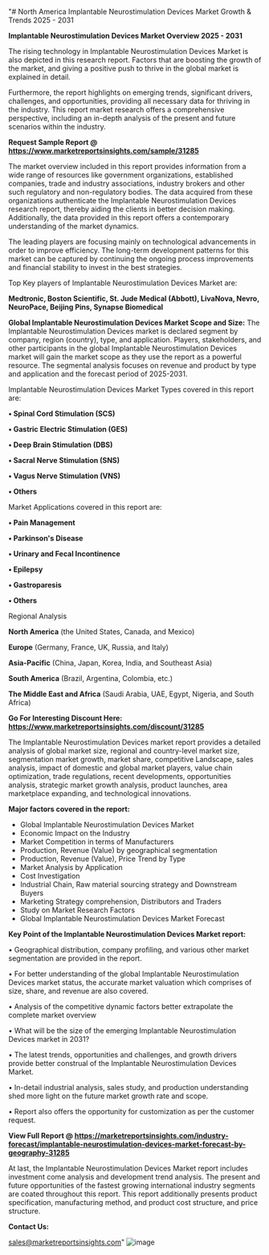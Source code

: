 "# North America Implantable Neurostimulation Devices Market Growth & Trends 2025 - 2031

<Strong> Implantable Neurostimulation Devices Market Overview 2025 - 2031</strong>

The rising technology in Implantable Neurostimulation Devices Market is also depicted in this research report. Factors that are boosting the growth of the market, and giving a positive push to thrive in the global market is explained in detail.

Furthermore, the report highlights on emerging trends, significant drivers, challenges, and opportunities, providing all necessary data for thriving in the industry. This report market research offers a comprehensive perspective, including an in-depth analysis of the present and future scenarios within the industry.

<strong>Request Sample Report @ <a href=https://www.marketreportsinsights.com/sample/31285>https://www.marketreportsinsights.com/sample/31285</a></strong>

The market overview included in this report provides information from a wide range of resources like government organizations, established companies, trade and industry associations, industry brokers and other such regulatory and non-regulatory bodies. The data acquired from these organizations authenticate the Implantable Neurostimulation Devices research report, thereby aiding the clients in better decision making. Additionally, the data provided in this report offers a contemporary understanding of the market dynamics.

The leading players are focusing mainly on technological advancements in order to improve efficiency. The long-term development patterns for this market can be captured by continuing the ongoing process improvements and financial stability to invest in the best strategies.

Top Key players of Implantable Neurostimulation Devices Market are:

<strong>Medtronic, Boston Scientific, St. Jude Medical (Abbott), LivaNova, Nevro, NeuroPace, Beijing Pins, Synapse Biomedical</strong>

<strong><b>Global Implantable Neurostimulation Devices Market Scope and Size:</b></strong>
The Implantable Neurostimulation Devices market is declared segment by company, region (country), type, and application. Players, stakeholders, and other participants in the global Implantable Neurostimulation Devices market will gain the market scope as they use the report as a powerful resource. The segmental analysis focuses on revenue and product by type and application and the forecast period of 2025-2031.

Implantable Neurostimulation Devices Market Types covered in this report are:

<strong>• Spinal Cord Stimulation (SCS)

• Gastric Electric Stimulation (GES)

• Deep Brain Stimulation (DBS)

• Sacral Nerve Stimulation (SNS)

• Vagus Nerve Stimulation (VNS)

• Others</strong>

Market Applications covered in this report are:

<strong>• Pain Management

• Parkinson's Disease

• Urinary and Fecal Incontinence

• Epilepsy

• Gastroparesis

• Others</strong> 

Regional Analysis

<strong>North America</strong> (the United States, Canada, and Mexico)

<strong>Europe</strong> (Germany, France, UK, Russia, and Italy)

<strong>Asia-Pacific</strong> (China, Japan, Korea, India, and Southeast Asia)

<strong>South America</strong> (Brazil, Argentina, Colombia, etc.)

<strong>The Middle East and Africa</strong> (Saudi Arabia, UAE, Egypt, Nigeria, and South Africa)

<strong>Go For Interesting Discount Here: <a href=https://www.marketreportsinsights.com/discount/31285>https://www.marketreportsinsights.com/discount/31285</a></strong>

The Implantable Neurostimulation Devices market report provides a detailed analysis of global market size, regional and country-level market size, segmentation market growth, market share, competitive Landscape, sales analysis, impact of domestic and global market players, value chain optimization, trade regulations, recent developments, opportunities analysis, strategic market growth analysis, product launches, area marketplace expanding, and technological innovations.

<strong><b>Major factors covered in the report:</b></strong>
<ul>
  <li>Global Implantable Neurostimulation Devices Market </li>
  <li>Economic Impact on the Industry</li>
  <li>Market Competition in terms of Manufacturers</li>
  <li>Production, Revenue (Value) by geographical segmentation</li>
  <li>Production, Revenue (Value), Price Trend by Type</li>
  <li>Market Analysis by Application</li>
  <li>Cost Investigation</li>
  <li>Industrial Chain, Raw material sourcing strategy and Downstream Buyers</li>
  <li>Marketing Strategy comprehension, Distributors and Traders</li>
  <li>Study on Market Research Factors</li>
  <li>Global Implantable Neurostimulation Devices Market Forecast</li>
</ul>

<strong><b>Key Point of the Implantable Neurostimulation Devices Market report:</b></strong>

• Geographical distribution, company profiling, and various other market segmentation are provided in the report.

• For better understanding of the global Implantable Neurostimulation Devices market status, the accurate market valuation which comprises of size, share, and revenue are also covered.

• Analysis of the competitive dynamic factors better extrapolate the complete market overview

• What will be the size of the emerging Implantable Neurostimulation Devices market in 2031?

• The latest trends, opportunities and challenges, and growth drivers provide better construal of the Implantable Neurostimulation Devices Market.

• In-detail industrial analysis, sales study, and production understanding shed more light on the future market growth rate and scope.

• Report also offers the opportunity for customization as per the customer request.

<strong><b>View Full Report @ <a href=https://marketreportsinsights.com/industry-forecast/implantable-neurostimulation-devices-market-forecast-by-geography-31285>https://marketreportsinsights.com/industry-forecast/implantable-neurostimulation-devices-market-forecast-by-geography-31285</a></b></strong>


At last, the Implantable Neurostimulation Devices Market report includes investment come analysis and development trend analysis. The present and future opportunities of the fastest growing international industry segments are coated throughout this report. This report additionally presents product specification, manufacturing method, and product cost structure, and price structure.

<strong>Contact Us:</strong>

sales@marketreportsinsights.com"
![image](https://github.com/user-attachments/assets/14ff4918-a340-46f2-bb92-a9dcfd2b89de)
